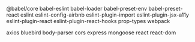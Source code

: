 @babel/core babel-eslint babel-loader babel-preset-env  babel-preset-react eslint eslint-config-airbnb eslint-plugin-import eslint-plugin-jsx-a11y eslint-plugin-react eslint-plugin-react-hooks prop-types webpack 
       
axios bluebird body-parser cors express mongoose react react-dom
